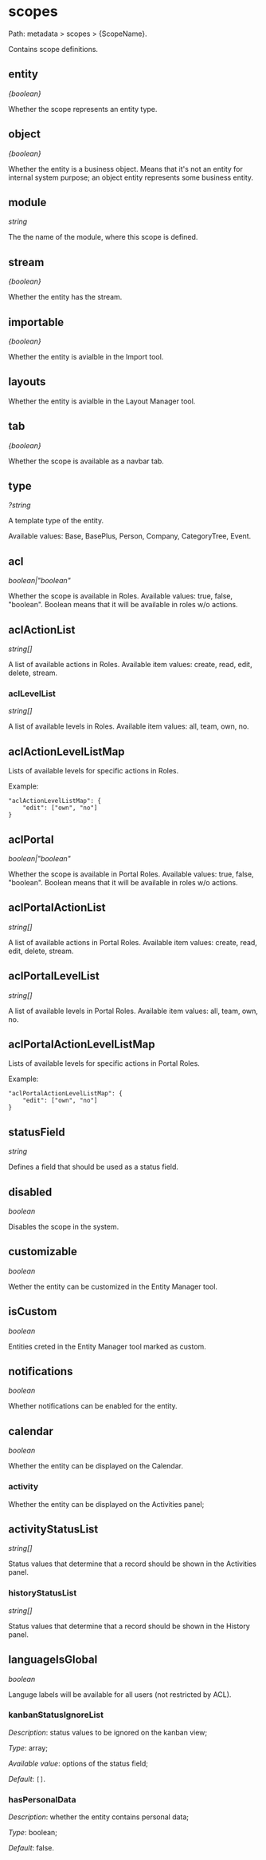 # scopes

Path: metadata > scopes > {ScopeName}.

Сontains scope definitions.

## entity

*{boolean}*

Whether the scope represents an entity type.

## object

*{boolean}*

Whether the entity is a business object. Means that it's not an entity for internal system purpose; an object entity represents some business entity.

## module

*string*

The the name of the module, where this scope is defined.

## stream

*{boolean}*

Whether the entity has the stream.

## importable

*{boolean}*

Whether the entity is avialble in the Import tool.

## layouts

Whether the entity is avialble in the Layout Manager tool.

## tab

*{boolean}*

Whether the scope is available as a navbar tab.

## type

*?string*

A template type of the entity.

Available values: Base, BasePlus, Person, Company, CategoryTree, Event.

## acl

*boolean|"boolean"*

Whether the scope is available in Roles. Available values: true, false, "boolean". Boolean means that it will be available in roles w/o actions.

## aclActionList

*string[]*

A list of available actions in Roles. Available item values: create, read, edit, delete, stream.

### aclLevelList

*string[]*

A list of available levels in Roles. Available item values: all, team, own, no.

## aclActionLevelListMap

Lists of available levels for specific actions in Roles.

Example:

```
"aclActionLevelListMap": {
    "edit": ["own", "no"]
}
```

## aclPortal

*boolean|"boolean"*

Whether the scope is available in Portal Roles. Available values: true, false, "boolean". Boolean means that it will be available in roles w/o actions.

## aclPortalActionList

*string[]*

A list of available actions in Portal Roles. Available item values: create, read, edit, delete, stream.
      
## aclPortalLevelList

*string[]*

A list of available levels in Portal Roles. Available item values: all, team, own, no.

## aclPortalActionLevelListMap

Lists of available levels for specific actions in Portal Roles.

Example:

```
"aclPortalActionLevelListMap": {
    "edit": ["own", "no"]
}
```

## statusField
 
*string*

Defines a field that should be used as a status field.

## disabled

*boolean*

Disables the scope in the system.

## customizable

*boolean*

Wether the entity can be customized in the Entity Manager tool.

## isCustom

*boolean*

Entities creted in the Entity Manager tool marked as custom.


## notifications

*boolean*

Whether notifications can be enabled for the entity.

## calendar

*boolean*

Whether the entity can be displayed on the Calendar.

### activity

Whether the entity can be displayed on the Activities panel;

## activityStatusList

*string[]*

Status values that determine that a record should be shown in the Activities panel.
      
### historyStatusList

*string[]*

Status values that determine that a record should be shown in the History panel.

## languageIsGlobal

*boolean*

Languge labels will be available for all users (not restricted by ACL).

### kanbanStatusIgnoreList

_Description_: status values to be ignored on the kanban view;

_Type_: array;

_Available value_: options of the status field;

_Default_: `[]`.

### hasPersonalData

_Description_: whether the entity contains personal data;

_Type_: boolean;

_Default_: false.
